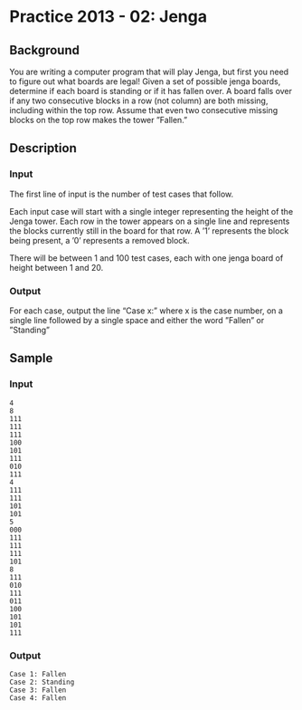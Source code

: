 # Practice 2013 - 02: Jenga

## Background
You are writing a computer program that will play Jenga, but first you need to
figure out what boards are legal! Given a set of possible jenga boards,
determine if each board is standing or if it has fallen over. A board falls over
if any two consecutive blocks in a row (not column) are both missing, including
within the top row. Assume that even two consecutive missing blocks on the top
row makes the tower ”Fallen.”

## Description

### Input
The first line of input is the number of test cases that follow.

Each input case will start with a single integer representing the height of the
Jenga tower. Each row in the tower appears on a single line and represents the
blocks currently still in the board for that row. A ’1’ represents the block
being present, a ’0’ represents a removed block.

There will be between 1 and 100 test cases, each with one jenga board of height
between 1 and 20.

### Output
For each case, output the line “Case x:” where x is the case number, on a single
line followed by a single space and either the word ”Fallen” or ”Standing”

## Sample
### Input
```
4
8
111
111
111
100
101
111
010
111
4
111
111
101
101
5
000
111
111
111
101
8
111
010
111
011
100
101
101
111
```

### Output
```
Case 1: Fallen
Case 2: Standing
Case 3: Fallen
Case 4: Fallen
```
